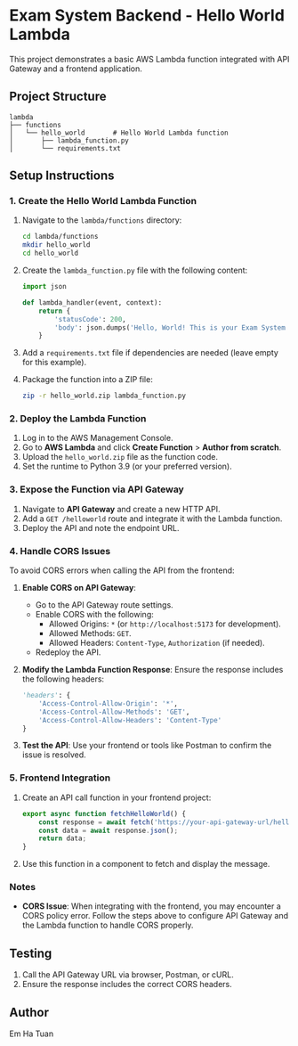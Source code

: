 
# Exam System Backend - Hello World Lambda

This project demonstrates a basic AWS Lambda function integrated with API Gateway and a frontend application.

## Project Structure

```
lambda
├── functions
│   └── hello_world       # Hello World Lambda function
│       ├── lambda_function.py
│       └── requirements.txt
```

## Setup Instructions

### 1. Create the Hello World Lambda Function
1. Navigate to the `lambda/functions` directory:
   ```bash
   cd lambda/functions
   mkdir hello_world
   cd hello_world
   ```

2. Create the `lambda_function.py` file with the following content:
   ```python
   import json

   def lambda_handler(event, context):
       return {
           'statusCode': 200,
           'body': json.dumps('Hello, World! This is your Exam System backend.')
       }
   ```

3. Add a `requirements.txt` file if dependencies are needed (leave empty for this example).

4. Package the function into a ZIP file:
   ```bash
   zip -r hello_world.zip lambda_function.py
   ```

### 2. Deploy the Lambda Function
1. Log in to the AWS Management Console.
2. Go to **AWS Lambda** and click **Create Function** > **Author from scratch**.
3. Upload the `hello_world.zip` file as the function code.
4. Set the runtime to Python 3.9 (or your preferred version).

### 3. Expose the Function via API Gateway
1. Navigate to **API Gateway** and create a new HTTP API.
2. Add a `GET /helloworld` route and integrate it with the Lambda function.
3. Deploy the API and note the endpoint URL.

### 4. Handle CORS Issues
To avoid CORS errors when calling the API from the frontend:
1. **Enable CORS on API Gateway**:
   - Go to the API Gateway route settings.
   - Enable CORS with the following:
     - Allowed Origins: `*` (or `http://localhost:5173` for development).
     - Allowed Methods: `GET`.
     - Allowed Headers: `Content-Type`, `Authorization` (if needed).
   - Redeploy the API.

2. **Modify the Lambda Function Response**:
   Ensure the response includes the following headers:
   ```python
   'headers': {
       'Access-Control-Allow-Origin': '*',
       'Access-Control-Allow-Methods': 'GET',
       'Access-Control-Allow-Headers': 'Content-Type'
   }
   ```

3. **Test the API**:
   Use your frontend or tools like Postman to confirm the issue is resolved.

### 5. Frontend Integration
1. Create an API call function in your frontend project:
   ```javascript
   export async function fetchHelloWorld() {
       const response = await fetch('https://your-api-gateway-url/helloworld');
       const data = await response.json();
       return data;
   }
   ```

2. Use this function in a component to fetch and display the message.

### Notes
- **CORS Issue**: When integrating with the frontend, you may encounter a CORS policy error. Follow the steps above to configure API Gateway and the Lambda function to handle CORS properly.

## Testing
1. Call the API Gateway URL via browser, Postman, or cURL.
2. Ensure the response includes the correct CORS headers.

## Author
Em Ha Tuan
